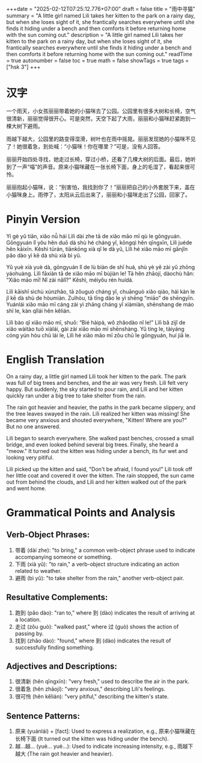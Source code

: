+++date = "2025-02-12T07:25:12.776+07:00"
draft = false
title = "雨中寻猫"
summary = "A little girl named Lili takes her kitten to the park on a rainy day, but when she loses sight of it, she frantically searches everywhere until she finds it hiding under a bench and then comforts it before returning home with the sun coming out."
description = "A little girl named Lili takes her kitten to the park on a rainy day, but when she loses sight of it, she frantically searches everywhere until she finds it hiding under a bench and then comforts it before returning home with the sun coming out."
readTime = true
autonumber = false
toc = true
math = false
showTags = true
tags = ["hsk 3"]
+++

# 汉字

一个雨天，小女孩丽丽带着她的小猫咪去了公园。公园里有很多大树和长椅，空气很清新，丽丽觉得很开心。可是突然，天空下起了大雨，丽丽和小猫咪赶紧跑到一棵大树下避雨。

雨越下越大，公园里的路变得湿滑，树叶也在雨中摇晃。丽丽发现她的小猫咪不见了！她很着急，到处喊：“小猫咪！你在哪里？”可是，没有人回答。

丽丽开始四处寻找，她走过长椅，穿过小桥，还看了几棵大树的后面。最后，她听到了一声“喵”的声音。原来小猫咪藏在一张长椅下面，身上的毛湿了，看起来很可怜。

丽丽抱起小猫咪，说：“别害怕，我找到你了！”丽丽把自己的小外套脱下来，盖在小猫咪身上。雨停了，太阳从云后出来了，丽丽和小猫咪走出了公园，回家了。

# Pinyin Version  

Yí gè yǔ tiān, xiǎo nǚ hái Lìlì dài zhe tā de xiǎo māo mī qù le gōngyuán. Gōngyuán lǐ yǒu hěn duō dà shù hé cháng yǐ, kōngqì hěn qīngxīn, Lìlì juéde hěn kāixīn. Kěshì tūrán, tiānkōng xià qǐ le dà yǔ, Lìlì hé xiǎo māo mī gǎnjǐn pǎo dào yì kē dà shù xià bì yǔ.

Yǔ yuè xià yuè dà, gōngyuán lǐ de lù biàn de shī huá, shù yè yě zài yǔ zhōng yáohuàng. Lìlì fāxiàn tā de xiǎo māo mī bùjiàn le! Tā hěn zhāojí, dàochù hǎn: “Xiǎo māo mī! Nǐ zài nǎlǐ?” Kěshì, méiyǒu rén huídá.

Lìlì kāishǐ sìchù xúnzhǎo, tā zǒuguò cháng yǐ, chuānguò xiǎo qiáo, hái kàn le jǐ kē dà shù de hòumiàn. Zuìhòu, tā tīng dào le yì shēng “miāo” de shēngyīn. Yuánlái xiǎo māo mī cáng zài yì zhāng cháng yǐ xiàmiàn, shēnshang de máo shī le, kàn qǐlái hěn kělián.

Lìlì bào qǐ xiǎo māo mī, shuō: “Bié hàipà, wǒ zhǎodào nǐ le!” Lìlì bǎ zìjǐ de xiǎo wàitào tuō xiàlái, gài zài xiǎo māo mī shēnshàng. Yǔ tíng le, tàiyáng cóng yún hòu chū lái le, Lìlì hé xiǎo māo mī zǒu chū le gōngyuán, huí jiā le.

# English Translation  

On a rainy day, a little girl named Lili took her kitten to the park. The park was full of big trees and benches, and the air was very fresh. Lili felt very happy. But suddenly, the sky started to pour rain, and Lili and her kitten quickly ran under a big tree to take shelter from the rain.

The rain got heavier and heavier, the paths in the park became slippery, and the tree leaves swayed in the rain. Lili realized her kitten was missing! She became very anxious and shouted everywhere, "Kitten! Where are you?" But no one answered.

Lili began to search everywhere. She walked past benches, crossed a small bridge, and even looked behind several big trees. Finally, she heard a "meow." It turned out the kitten was hiding under a bench, its fur wet and looking very pitiful.

Lili picked up the kitten and said, "Don't be afraid, I found you!" Lili took off her little coat and covered it over the kitten. The rain stopped, the sun came out from behind the clouds, and Lili and her kitten walked out of the park and went home.

# Grammatical Points and Analysis  

## Verb-Object Phrases:  
1. 带着 (dài zhe): "to bring," a common verb-object phrase used to indicate accompanying someone or something.  
2. 下雨 (xià yǔ): "to rain," a verb-object structure indicating an action related to weather.  
3. 避雨 (bì yǔ): "to take shelter from the rain," another verb-object pair.  

## Resultative Complements:  
1. 跑到 (pǎo dào): "ran to," where 到 (dào) indicates the result of arriving at a location.  
2. 走过 (zǒu guò): "walked past," where 过 (guò) shows the action of passing by.  
3. 找到 (zhǎo dào): "found," where 到 (dào) indicates the result of successfully finding something.  

## Adjectives and Descriptions:  
1. 很清新 (hěn qīngxīn): "very fresh," used to describe the air in the park.  
2. 很着急 (hěn zhāojí): "very anxious," describing Lili's feelings.  
3. 很可怜 (hěn kělián): "very pitiful," describing the kitten's state.  

## Sentence Patterns:  
1. 原来 (yuánlái) + [fact]: Used to express a realization, e.g., 原来小猫咪藏在长椅下面 (It turned out the kitten was hiding under the bench).  
2. 越...越... (yuè... yuè...): Used to indicate increasing intensity, e.g., 雨越下越大 (The rain got heavier and heavier).  

